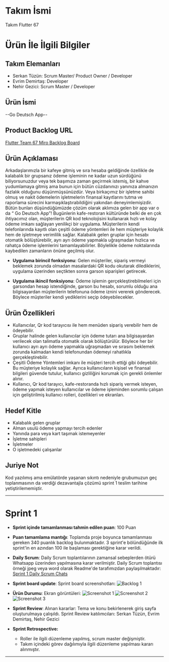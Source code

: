 # **Takım İsmi**

Takım Flutter 67

# Ürün İle İlgili Bilgiler

## Takım Elemanları
- Serkan Tüzün: Scrum Master/ Product Owner / Developer
- Evrim Demirtaş: Developer
- Nehir Gezici: Scrum Master / Developer

## Ürün İsmi

--Go Deutsch App--

## Product Backlog URL

[Flutter Team 67 Miro Backlog Board](https://miro.com/app/board/uXjVM9kohfU=/)

## Ürün Açıklaması

Arkadaşlarımızla bir kafeye gitmiş ve sıra hesaba geldiğinde özellikle de kalabalık bir grupsanız ödeme işleminin ne kadar uzun sürdüğünü biliyorsunuzdur veya tek başımıza zaman geçirmek istemiş, bir kahve yudumlamaya gitmiş ama bunun için bütün cüzdanınızı yanınıza almanızın fazlalık olduğunu düşünmüşsünüzdür. Veya birkaçımız bir işletme sahibi olmuş ve nakit ödemelerin işletmelerin finansal kayıtlarını tutma ve raporlama sürecini karmaşıklaştırabildiğini yakından deneyimlemişizdir. Bütün bunları düşündüğümüzde çözüm olarak aklımıza gelen bir app var o da “ Go Deutsch App”! 
Bugünlerin kafe-restoran kültüründe belki de en çok ihtiyacımız olan, müşterilerin QR kod teknolojisini kullanarak hızlı ve kolay ödeme imkanı sağlayan yenilikçi bir uygulama. Müşterilerin kendi telefonlarında kayıtlı olan çeşitli ödeme yöntemleri ile hem müşteriye kolaylık hem de işletmeye verimlilik sağlar. Kalabalık gelen gruplar için hesabı otomatik bölüştürebilir, ayrı ayrı ödeme yapmakla uğraşmadan hızlıca ve rahatça ödeme işlemlerini tamamlayabilirler. Böylelikle ödeme noktalarında kaybedilen zamanların önüne geçilmiş olur. 

- **Uygulama birincil fonksiyonu**: Gelen müşteriler, sipariş vermeyi beklemek zorunda olmadan masalardaki QR kodu okutarak dilediklerini, uygulama üzerinden seçtikten sonra garson siparişleri getirecek.

- **Uygulama ikincil fonksiyonu**: Ödeme işlemin gerçekleştirebilmeleri için garsondan hesap istendiğinde, garson bu hesabı, sorumlu olduğu ana bilgisayardan müşterilerin telefonuna ödeme iznini vererek gönderecek. Böylece müşteriler kendi yediklerini seçip ödeyebilecekler. 

## Ürün Özellikleri

-  Kullanıcılar, Qr kod tarayıcısı ile hem menüden sipariş verebilir hem de ödeyebilir.
-  Gruplar halinde gelen kullanıcılar için ödeme tutarı ana bilgisayardan verilecek olan talimatla otomatik olarak bölüştürülür. Böylece her bir kullanıcı ayrı ayrı ödeme yapmakla uğraşmadan ve sırasını beklemek zorunda kalmadan kendi telefonundan ödemeyi rahatlıkla gerçekleştirebilir.
-  Çeşitli Ödeme Yöntemleri imkanı ile müşteri tercih ettiği gibi ödeyebilir. Bu müşteriye kolaylık sağlar. Ayrıca kullanıcıların kişisel ve finansal bilgileri güvende tutulur, kullanıcı gizliliğini korumak için gerekli önlemler alınır.
-  Kullanıcı, Qr kod tarayıcı, kafe-restoranda hızlı sipariş vermek isteyen, ödeme yapmak isteyen kullanıcılar ve ödeme işleminden sorumlu çalışan için geliştirilmiş kullanıcı rolleri, özellikleri ve ekranları.


## Hedef Kitle

- Kalabalık gelen gruplar
- Alman usulü ödeme yapmayı tercih edenler
- Yanında para veya kart taşımak istemeyenler
- İşletme sahipleri 
- İşletmeler
- O işletmedeki çalışanlar


## Juriye Not

Kod yazılımış ama emülatörde yaşanan sıkıntı nedeniyle grubumuzun geç toplanmasının da verdiği dezavantajla çözümü sprint 1 teslim tarihine yetiştirilememiştir.


---

# Sprint 1

- **Sprint içinde tamamlanması tahmin edilen puan**: 100 Puan


- **Puan tamamlama mantığı**: Toplamda proje boyunca tamamlanması gereken 340 puanlık backlog bulunmaktadır. 3 sprint'e bölündüğünde ilk sprint'in en azından 100 ile başlaması gerektiğine karar verildi.


- **Daily Scrum**: Daily Scrum toplantılarının zamansal sebeplerden ötürü Whatsapp üzerinden yapılmasına karar verilmiştir. Daily Scrum toplantısı örneği jpeg veya word olarak Readme'de tarafımızdan paylaşılmaktadır: [Sprint 1 Daily Scrum Chats](https://github.com/OyunveUygulamaAkademisi/Bootcamp2022Example/blob/main/ProjectManagement/Sprint1Documents/DailyScrumMeetingNotesSprint1.docx?raw=true)

- **Sprint board update**: Sprint board screenshotları: 
![Backlog 1](https://raw.githubusercontent.com/OyunveUygulamaAkademisi/Bootcamp2022Example/main/ProjectManagement/Sprint1Documents/backlog1.png) 


- **Ürün Durumu**: Ekran görüntüleri:
  ![Screenshot 1](https://github.com/OyunveUygulamaAkademisi/Bootcamp2022Example/blob/main/ProjectManagement/Sprint1Documents/product1.png)
  ![Screenshot 2](https://github.com/OyunveUygulamaAkademisi/Bootcamp2022Example/blob/main/ProjectManagement/Sprint1Documents/product2.png)
  ![Screenshot 3](https://github.com/OyunveUygulamaAkademisi/Bootcamp2022Example/blob/main/ProjectManagement/Sprint1Documents/product4.gif)
- **Sprint Review**: 
Alınan kararlar: Tema ve konu bekirlenerek giriş sayfa oluşturulmaya çalışıldı.
Sprint Review katılımcıları: Serkan Tüzün, Evrim Demirtaş, Nehir Gezici

- **Sprint Retrospective:**
  - Roller ile ilgili düzenleme yapılmış, scrum master değişmiştir.
  - Takım içindeki görev dağılımıyla ilgili düzenleme yapılması kararı alınmıştır.
  
 


---
